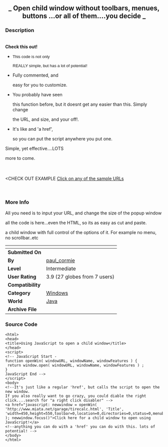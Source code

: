 ﻿<div align="center">

## \_ Open child window without toolbars, menues, buttons \.\.\.or all of them\.\.\.\.you decide \_


</div>

### Description

<br><b>Check this out!</b><br><ul>

<li><font face="Arial, Helvetica, sans-serif" size="2">This code is not only

REALLY simple, but has a lot of potential!</font></li>

<li>Fully commented, and

easy for you to customize.</li>

<li>You probably have seen

this function before, but it doesnt get any easier than this. Simply change

the URL, and size, and your off!.</li>

<li>It's like and 'a href',

so you can put the script anywhere you put one.</li>

</ul>

<p>Simple, yet effective....LOTS

more to come.</p><br><br> <CHECK OUT EXAMPLE</b> <a href="http://www.paul_cormie.homestead.com" target="_blank">Click on any of the sample URLs</a></font><br><br><br>
 
### More Info
 
All you need is to input your URL, and change the size of the popup window

all the code is here...even the HTML, so its as easy as cut and paste.

a child window with full control of the options of it. For example no menu, no scrollbar..etc


<span>             |<span>
---                |---
**Submitted On**   |
**By**             |[paul\_cormie](https://github.com/Planet-Source-Code/PSCIndex/blob/master/ByAuthor/paul-cormie.md)
**Level**          |Intermediate
**User Rating**    |3.9 (27 globes from 7 users)
**Compatibility**  |
**Category**       |[Windows](https://github.com/Planet-Source-Code/PSCIndex/blob/master/ByCategory/windows__2-80.md)
**World**          |[Java](https://github.com/Planet-Source-Code/PSCIndex/blob/master/ByWorld/java.md)
**Archive File**   |[](https://github.com/Planet-Source-Code/paul-cormie-open-child-window-without-toolbars-menues-buttons-or-all-of-them-you-decide__2-2014/archive/master.zip)





### Source Code

```
<html>
<head>
<title>Using JavaScript to open a child window</title>
</head>
<script>
<!-- JavaScript Start -
function openWin( windowURL, windowName, windowFeatures ) {
 return window.open( windowURL, windowName, windowFeatures ) ;
}
JavaScript End -->
</script>
<body>
<!--It's just like a regular 'href', but calls the script to open the new window.
If you also really want to go crazy, you could diable the right click....search for "a right click disabler" -->
<a href="javascript: newwindow = openWin( 'http://www.miata.net/garage/tirecalc.html', 'Title', 'width=450,height=550,toolbar=0,location=0,directories=0,status=0,menubar=0,scrollbars=0,resizable=0' ); newwindow.focus()">Click here for a child window to open using JavaScript!</a>
<!--anything you can do with a 'href' you can do with this. lots of potential! -->
</body>
</html>
```

